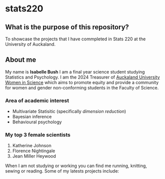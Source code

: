 # stats220

## What is the purpose of this repository?

To showcase the projects that I have commpleted in Stats 220 at the University of Auckaland.

## About me
My name is **Isabelle Bush** I am a final year science student studying Statistics and Psychology. I am the 2024 Treasurer of [Auckaland University Women in Science](https://www.linkedin.com/company/uoa-auws/) which aims to promote equity and provide a community for women and gender non-conforming students in the Faculty of Science. 

### Area of academic interest
   * Multivariate Statisitic (specifically *dimension reduction*) 
   * Bayesian inference 
   * Behavioural psychology 


### My top 3 female scientists
   1. Katherine Johnson
   2. Florence Nightingale
   3. Jean Miller Heywood


When I am not studying or working you can find me running, knitting, sewing or reading. Some of my latests projects include:

